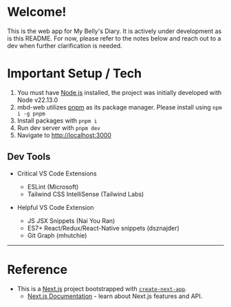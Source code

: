 # Welcome!

This is the web app for My Belly's Diary. It is actively under development as is this README. For now, please refer to the notes below and reach out to a dev when further clarification is needed.

# Important Setup / Tech

1. You must have [Node.js](https://nodejs.org) installed, the project was initially developed with Node v22.13.0
2. mbd-web utilizes [pnpm](https://pnpm.io) as its package manager. Please install using `npm i -g pnpm`
3. Install packages with `pnpm i`
4. Run dev server with `pnpm dev`
5. Navigate to [http://localhost:3000](http://localhost:3000)

## Dev Tools

- Critical VS Code Extensions
    - ESLint (Microsoft)
    - Tailwind CSS IntelliSense (Tailwind Labs)
    
- Helpful VS Code Extension
    - JS JSX Snippets (Nai You Ran)
    - ES7+ React/Redux/React-Native snippets (dsznajder)
    - Git Graph (mhutchie)

---

# Reference

- This is a [Next.js](https://nextjs.org) project bootstrapped with [`create-next-app`](https://nextjs.org/docs/app/api-reference/cli/create-next-app).
    - [Next.js Documentation](https://nextjs.org/docs) - learn about Next.js features and API.
